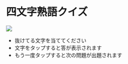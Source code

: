 <div>
<h1>四文字熟語クイズ</h1>

<img src="http://masui.org.s3.amazonaws.com/c/9/c9f5d78a351b6a7c6dad6c0743d24327.png">

<ul>
  <li>抜けてる文字を当ててください</li>
  <li>文字をタップすると答が表示されます</li>
  <li>もう一度タップすると次の問題が出題されます</li>
</ul>

</div>
